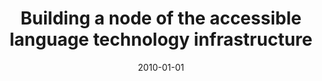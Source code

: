 ---
# Documentation: https://wowchemy.com/docs/managing-content/

title: Building a node of the accessible language technology infrastructure
subtitle: ''
summary: ''
authors:
- Bartosz H. Broda
- Michał M. Marcińczuk
- piasecki
tags: []
categories: []
date: '2010-01-01'
lastmod: 2022-10-07T05:11:00Z
featured: false
draft: false

# Featured image
# To use, add an image named `featured.jpg/png` to your page's folder.
# Focal points: Smart, Center, TopLeft, Top, TopRight, Left, Right, BottomLeft, Bottom, BottomRight.
image:
  caption: ''
  focal_point: ''
  preview_only: false

# Projects (optional).
#   Associate this post with one or more of your projects.
#   Simply enter your project's folder or file name without extension.
#   E.g. `projects = ["internal-project"]` references `content/project/deep-learning/index.md`.
#   Otherwise, set `projects = []`.
projects: []
publishDate: '2022-10-07T05:10:59.218720Z'
publication_types:
- '1'
abstract: ''
publication: '*LREC 2010 : 7th International Conference on Language Resources and
  Evaluation (LREC), Malta, 17-23 May 2010*'
url_pdf: http://www.lrec-conf.org/proceedings/lrec2010/pdf/690_Paper.pdf
---
